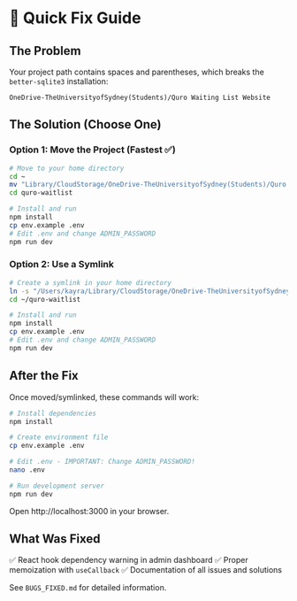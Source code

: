 # 🚀 Quick Fix Guide

## The Problem
Your project path contains spaces and parentheses, which breaks the `better-sqlite3` installation:
```
OneDrive-TheUniversityofSydney(Students)/Quro Waiting List Website
```

## The Solution (Choose One)

### Option 1: Move the Project (Fastest ✅)
```bash
# Move to your home directory
cd ~
mv "Library/CloudStorage/OneDrive-TheUniversityofSydney(Students)/Quro Waiting List Website" quro-waitlist
cd quro-waitlist

# Install and run
npm install
cp env.example .env
# Edit .env and change ADMIN_PASSWORD
npm run dev
```

### Option 2: Use a Symlink
```bash
# Create a symlink in your home directory
ln -s "/Users/kayra/Library/CloudStorage/OneDrive-TheUniversityofSydney(Students)/Quro Waiting List Website" ~/quro-waitlist
cd ~/quro-waitlist

# Install and run
npm install
cp env.example .env
# Edit .env and change ADMIN_PASSWORD
npm run dev
```

## After the Fix

Once moved/symlinked, these commands will work:

```bash
# Install dependencies
npm install

# Create environment file
cp env.example .env

# Edit .env - IMPORTANT: Change ADMIN_PASSWORD!
nano .env

# Run development server
npm run dev
```

Open http://localhost:3000 in your browser.

## What Was Fixed

✅ React hook dependency warning in admin dashboard
✅ Proper memoization with `useCallback`
✅ Documentation of all issues and solutions

See `BUGS_FIXED.md` for detailed information.

